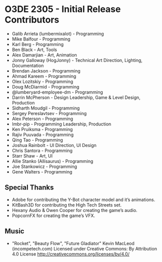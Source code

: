 # O3DE 2305 - Initial Release Contributors

* Galib Arrieta (lumbermixalot) - Programming
* Mike Balfour - Programming
* Karl Berg - Programming
* Ben Black - Art, Tools
* Alex Damarjian - Art, Animation
* Jonny Galloway (HogJonny) - Technical Art Direction, Lighting, Documentation
* Brendan Jackson - Programming
* Ahmad Kareem - Programming
* Olex Lozitskiy - Programming
* Doug McDiarmid - Programming
* @lumberyard-employee-dm - Programming
* Darrin McPherson - Design Leadership, Game & Level Design, Production
* Sidharth Moudgil - Programming
* Sergey Pereslavtsev - Programming
* Alex Peterson - Programming
* lmbr-pip - Programming Leadership, Production
* Ken Pruiksma - Programming
* Rajiv Puuvada - Programming
* Qing Tao - Programming
* Joshua Rainbolt - UI Direction, UI Design
* Chris Santora - Programming
* Starr Shaw - Art, UI
* Allie Stanko (Allisaurus) - Programming
* Joe Stankowicz - Programming
* Gene Walters - Programming

## Special Thanks

* Adobe for contributing the Y-Bot character model and it’s animations.
* KitBash3D for contributing the High Tech Streets set.
* Hexany Audio & Owen Cooper for creating the game’s audio.
* PopcornFX for creating the game’s VFX.

## Music
* "Rocket", "Beauty Flow", "Future Gladiator" Kevin MacLeod (incompetech.com)
Licensed under Creative Commons: By Attribution 4.0 License
http://creativecommons.org/licenses/by/4.0/

